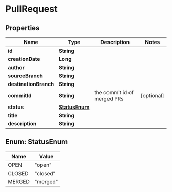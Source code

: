 

# PullRequest


## Properties

| Name | Type | Description | Notes |
|------------ | ------------- | ------------- | -------------|
|**id** | **String** |  |  |
|**creationDate** | **Long** |  |  |
|**author** | **String** |  |  |
|**sourceBranch** | **String** |  |  |
|**destinationBranch** | **String** |  |  |
|**commitId** | **String** | the commit id of merged PRs |  [optional] |
|**status** | [**StatusEnum**](#StatusEnum) |  |  |
|**title** | **String** |  |  |
|**description** | **String** |  |  |



## Enum: StatusEnum

| Name | Value |
|---- | -----|
| OPEN | &quot;open&quot; |
| CLOSED | &quot;closed&quot; |
| MERGED | &quot;merged&quot; |



